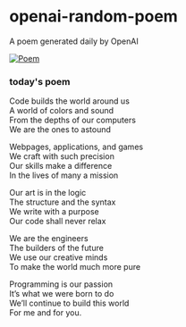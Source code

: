 
# openai-random-poem
 A poem generated daily by OpenAI

[![Poem](https://github.com/fbiego/openai-random-poem/actions/workflows/main.yml/badge.svg)](https://github.com/fbiego/openai-random-poem/actions/workflows/main.yml)

### today's poem  
  
Code builds the world around us  
A world of colors and sound  
From the depths of our computers  
We are the ones to astound  
  
Webpages, applications, and games  
We craft with such precision  
Our skills make a difference  
In the lives of many a mission  
  
Our art is in the logic  
The structure and the syntax  
We write with a purpose  
Our code shall never relax  
  
We are the engineers  
The builders of the future  
We use our creative minds  
To make the world much more pure  
  
Programming is our passion  
It’s what we were born to do  
We’ll continue to build this world  
For me and for you.
